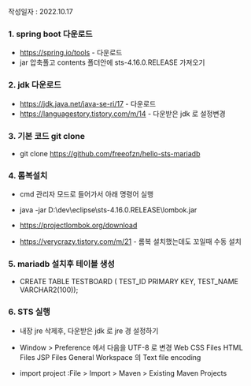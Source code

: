 작성일자 : 2022.10.17

### 1. spring boot 다운로드
- https://spring.io/tools - 다운로드
- jar 압축풀고 contents 폴더안에 sts-4.16.0.RELEASE 가져오기

### 2. jdk 다운로드
- https://jdk.java.net/java-se-ri/17 - 다운로드
- https://languagestory.tistory.com/m/14 - 다운받은 jdk 로 설정변경

### 3. 기본 코드 git clone
- git clone https://github.com/freeofzn/hello-sts-mariadb

### 4. 롬복설치 
- cmd 관리자 모드로 들어가서 아래 명령어 실행
- java -jar D:\dev\eclipse\sts-4.16.0.RELEASE\lombok.jar

- https://projectlombok.org/download
- https://verycrazy.tistory.com/m/21 - 롬복 설치했는데도 꼬일때 수동 설치

### 5. mariadb 설치후 테이블 생성

- CREATE TABLE TESTBOARD ( TEST_ID PRIMARY KEY, TEST_NAME VARCHAR2(100));

### 6. STS 실행
 - 내장 jre 삭제후, 다운받은 jdk 로 jre 경 설정하기
 - Window > Preference 에서 다음을 UTF-8 로 변경
     Web
       CSS Files
	   HTML Files
	   JSP Files
	 General
	   Workspace 의 Text file encoding
	 
    
 - import project 
   :File > Import > Maven > Existing Maven Projects  
 
